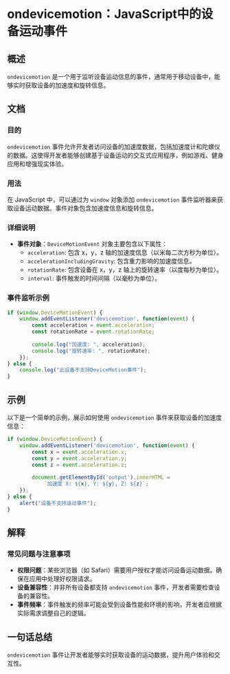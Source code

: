 <!--
Meta Description: # ondevicemotion：JavaScript中的设备运动事件 ## 概述 `ondevicemotion` 是一个用于监听设备运动信息的事件，通常用于移动设备中，能够实时获取设备的加速度和旋转信息。 ## 文档 ### 目的 `ondevicemotion` 事件允许开发者访问设备的加速度...
Meta Keywords: ondevicemotion, acceleration, event, window, const
-->

# ondevicemotion：JavaScript中的设备运动事件

## 概述
`ondevicemotion` 是一个用于监听设备运动信息的事件，通常用于移动设备中，能够实时获取设备的加速度和旋转信息。

## 文档
### 目的
`ondevicemotion` 事件允许开发者访问设备的加速度数据，包括加速度计和陀螺仪的数据。这使得开发者能够创建基于设备运动的交互式应用程序，例如游戏、健身应用和增强现实体验。

### 用法
在 JavaScript 中，可以通过为 `window` 对象添加 `ondevicemotion` 事件监听器来获取设备运动数据。事件对象包含加速度信息和旋转信息。

### 详细说明
- **事件对象**：`DeviceMotionEvent` 对象主要包含以下属性：
  - `acceleration`: 包含 x，y，z 轴的加速度信息（以米每二次方秒为单位）。
  - `accelerationIncludingGravity`: 包含重力影响的加速度信息。
  - `rotationRate`: 包含设备在 x，y，z 轴上的旋转速率（以度每秒为单位）。
  - `interval`: 事件触发的时间间隔（以毫秒为单位）。

### 事件监听示例
```javascript
if (window.DeviceMotionEvent) {
    window.addEventListener('devicemotion', function(event) {
        const acceleration = event.acceleration;
        const rotationRate = event.rotationRate;
        
        console.log("加速度: ", acceleration);
        console.log("旋转速率: ", rotationRate);
    });
} else {
    console.log("此设备不支持DeviceMotion事件");
}
```

## 示例
以下是一个简单的示例，展示如何使用 `ondevicemotion` 事件来获取设备的加速度信息：

```javascript
if (window.DeviceMotionEvent) {
    window.addEventListener('devicemotion', function(event) {
        const x = event.acceleration.x;
        const y = event.acceleration.y;
        const z = event.acceleration.z;
        
        document.getElementById('output').innerHTML = 
            `加速度 X: ${x}, Y: ${y}, Z: ${z}`;
    });
} else {
    alert("设备不支持运动事件");
}
```

## 解释
### 常见问题与注意事项
- **权限问题**：某些浏览器（如 Safari）需要用户授权才能访问设备运动数据。确保在应用中处理好权限请求。
- **设备兼容性**：并非所有设备都支持 `ondevicemotion` 事件，开发者需要检查设备的兼容性。
- **事件频率**：事件触发的频率可能会受到设备性能和环境的影响，开发者应根据实际需求调整自己的逻辑。

## 一句话总结
`ondevicemotion` 事件让开发者能够实时获取设备的运动数据，提升用户体验和交互性。
